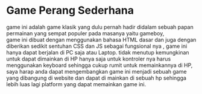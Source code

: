 <h1>Game Perang Sederhana</h1>
game ini adalah game klasik yang dulu pernah hadir didalam sebuah papan permainan yang sempat populer pada masanya yaitu gameboy, </br>
game ini dibuat dengan menggunakan bahasa HTML dasar dan juga dengan diberikan sedikit sentuhan CSS dan JS sebagai fungsional nya , game ini hanya dapat berjalan di PC saja atau Laptop. tidak menutup kemungkinan untuk dapat dimainkan di HP hanya saja untuk kontroler nya harus menggunakan keyboard sehingga cukup rumit untuk memainkannya di HP, saya harap anda dapat mengembangkan game ini menjadi sebuah game yang dibangung di website dan dapat di mainkan di sebuah hp sehingga lebih luas lagi platform yang dapat memainkan game ini.
